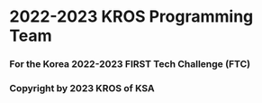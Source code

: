 # 2022-2023 KROS Programming Team

### For the Korea 2022-2023 FIRST Tech Challenge (FTC)

### Copyright by 2023 KROS of KSA
